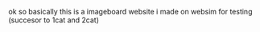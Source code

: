 ok so basically this is a imageboard website i made on websim for testing (succesor to 1cat and 2cat)
